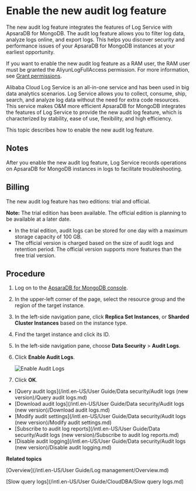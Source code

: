 # Enable the new audit log feature

The new audit log feature integrates the features of Log Service with ApsaraDB for MongoDB. The audit log feature allows you to filter log data, analyze logs online, and export logs. This helps you discover security and performance issues of your ApsaraDB for MongoDB instances at your earliest opportunity.

If you want to enable the new audit log feature as a RAM user, the RAM user must be granted the AliyunLogFullAccess permission. For more information, see [Grant permissions](~~121945~~).

Alibaba Cloud Log Service is an all-in-one service and has been used in big data analytics scenarios. Log Service allows you to collect, consume, ship, search, and analyze log data without the need for extra code resources. This service makes O&M more efficient ApsaraDB for MongoDB integrates the features of Log Service to provide the new audit log feature, which is characterized by stability, ease of use, flexibility, and high efficiency.

This topic describes how to enable the new audit log feature.

## Notes

After you enable the new audit log feature, Log Service records operations on ApsaraDB for MongoDB instances in logs to facilitate troubleshooting.

## Billing

The new audit log feature has two editions: trial and official.

**Note:** The trial edition has been available. The official edition is planning to be available at a later date.

-   In the trial edition, audit logs can be stored for one day with a maximum storage capacity of 100 GB.
-   The official version is charged based on the size of audit logs and retention period. The official version supports more features than the free trial version.

## Procedure

1.  Log on to the [ApsaraDB for MongoDB console](https://mongodb.console.aliyun.com/).

2.  In the upper-left corner of the page, select the resource group and the region of the target instance.

3.  In the left-side navigation pane, click **Replica Set Instances**, or **Sharded Cluster Instances** based on the instance type.

4.  Find the target instance and click its ID.

5.  In the left-side navigation pane, choose **Data Security** \> **Audit Logs**.

6.  Click **Enable Audit Logs**.

    ![Enable Audit Logs](https://static-aliyun-doc.oss-accelerate.aliyuncs.com/assets/img/en-US/3245298951/p102028.png)

7.  Click **OK**.


-   [Query audit logs](/intl.en-US/User Guide/Data security/Audit logs (new version)/Query audit logs.md)
-   [Download audit logs](/intl.en-US/User Guide/Data security/Audit logs (new version)/Download audit logs.md)
-   [Modify audit settings](/intl.en-US/User Guide/Data security/Audit logs (new version)/Modify audit settings.md)
-   [Subscribe to audit log reports](/intl.en-US/User Guide/Data security/Audit logs (new version)/Subscribe to audit log reports.md)
-   [Disable audit logging](/intl.en-US/User Guide/Data security/Audit logs (new version)/Disable audit logging.md)

**Related topics**  


[Overview](/intl.en-US/User Guide/Log management/Overview.md)

[Slow query logs](/intl.en-US/User Guide/CloudDBA/Slow query logs.md)

